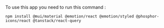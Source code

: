 To use this app you need to run this command :

```
npm install @mui/material @emotion/react @emotion/styled @phosphor-icons/react @tanstack/react-query

```
